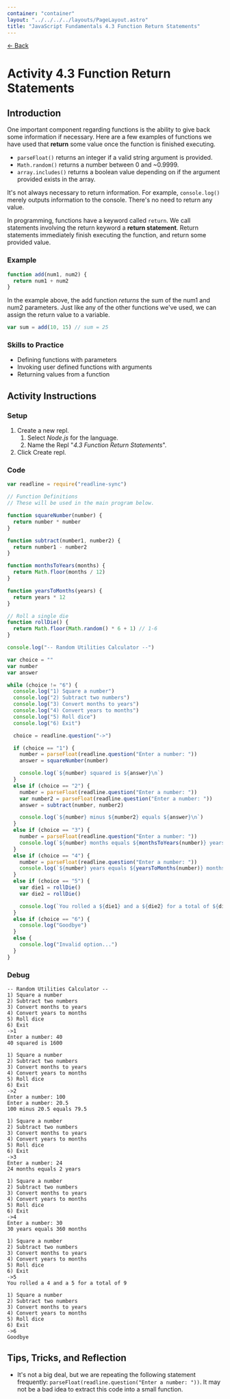 ```yaml
---
container: "container"
layout: "../../../../layouts/PageLayout.astro"
title: "JavaScript Fundamentals 4.3 Function Return Statements"
---
```


[← Back](/comp-sci/javascript/)

# Activity 4.3 Function Return Statements

## Introduction

One important component regarding functions is the ability to give back some information if necessary. Here are a few examples of functions we have used that **return** some value once the function is finished executing.

- `parseFloat()` returns an integer if a valid string argument is provided.
- `Math.random()` returns a number between 0 and ~0.9999.
- `array.includes()` returns a boolean value depending on if the argument provided exists in the array.

It's not always necessary to return information. For example, `console.log()` merely outputs information to the console. There's no need to return any value.

In programming, functions have a keyword called `return`. We call statements involving the return keyword a **return statement**. Return statements immediately finish executing the function, and return some provided value.

### Example

```js
function add(num1, num2) {
  return num1 + num2
}
```

In the example above, the add function _returns_ the sum of the num1 and num2 parameters. Just like any of the other functions we've used, we can assign the return value to a variable.

```js
var sum = add(10, 15) // sum = 25
```

### Skills to Practice

- Defining functions with parameters
- Invoking user defined functions with arguments
- Returning values from a function

## Activity Instructions

### Setup

1. Create a new repl.
   1. Select _Node.js_ for the language.
   2. Name the Repl "_4.3 Function Return Statements_".
2. Click Create repl.

### Code

```javascript
var readline = require("readline-sync")

// Function Definitions
// These will be used in the main program below.

function squareNumber(number) {
  return number * number
}

function subtract(number1, number2) {
  return number1 - number2
}

function monthsToYears(months) {
  return Math.floor(months / 12)
}

function yearsToMonths(years) {
  return years * 12
}

// Roll a single die
function rollDie() {
  return Math.floor(Math.random() * 6 + 1) // 1-6
}

console.log("-- Random Utilities Calculator --")

var choice = ""
var number
var answer

while (choice != "6") {
  console.log("1) Square a number")
  console.log("2) Subtract two numbers")
  console.log("3) Convert months to years")
  console.log("4) Convert years to months")
  console.log("5) Roll dice")
  console.log("6) Exit")

  choice = readline.question("->")

  if (choice == "1") {
    number = parseFloat(readline.question("Enter a number: "))
    answer = squareNumber(number)

    console.log(`${number} squared is ${answer}\n`)
  } 
  else if (choice == "2") {
    number = parseFloat(readline.question("Enter a number: "))
    var number2 = parseFloat(readline.question("Enter a number: "))
    answer = subtract(number, number2)

    console.log(`${number} minus ${number2} equals ${answer}\n`)
  } 
  else if (choice == "3") {
    number = parseFloat(readline.question("Enter a number: "))
    console.log(`${number} months equals ${monthsToYears(number)} years\n`)
  } 
  else if (choice == "4") {
    number = parseFloat(readline.question("Enter a number: "))
    console.log(`${number} years equals ${yearsToMonths(number)} months\n`)
  } 
  else if (choice == "5") {
    var die1 = rollDie()
    var die2 = rollDie()

    console.log(`You rolled a ${die1} and a ${die2} for a total of ${die1 + die2}\n`)
  } 
  else if (choice == "6") {
    console.log("Goodbye")
  } 
  else {
    console.log("Invalid option...")
  }
}
```

### Debug

```
-- Random Utilities Calculator --
1) Square a number
2) Subtract two numbers
3) Convert months to years
4) Convert years to months
5) Roll dice
6) Exit
->1
Enter a number: 40
40 squared is 1600

1) Square a number
2) Subtract two numbers
3) Convert months to years
4) Convert years to months
5) Roll dice
6) Exit
->2
Enter a number: 100
Enter a number: 20.5
100 minus 20.5 equals 79.5

1) Square a number
2) Subtract two numbers
3) Convert months to years
4) Convert years to months
5) Roll dice
6) Exit
->3
Enter a number: 24
24 months equals 2 years

1) Square a number
2) Subtract two numbers
3) Convert months to years
4) Convert years to months
5) Roll dice
6) Exit
->4
Enter a number: 30
30 years equals 360 months

1) Square a number
2) Subtract two numbers
3) Convert months to years
4) Convert years to months
5) Roll dice
6) Exit
->5
You rolled a 4 and a 5 for a total of 9

1) Square a number
2) Subtract two numbers
3) Convert months to years
4) Convert years to months
5) Roll dice
6) Exit
->6
Goodbye
```

## Tips, Tricks, and Reflection

- It's not a big deal, but we are repeating the following statement frequently: `parseFloat(readline.question("Enter a number: "))`. It may not be a bad idea to extract this code into a small function.
